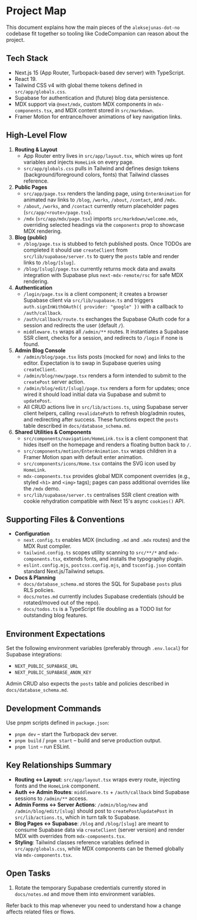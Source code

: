 # Project Map

This document explains how the main pieces of the `aleksejunas-dot-no` codebase fit together so tooling like CodeCompanion can reason about the project.

## Tech Stack
- Next.js 15 (App Router, Turbopack-based dev server) with TypeScript.
- React 19.
- Tailwind CSS v4 with global theme tokens defined in `src/app/globals.css`.
- Supabase for authentication and (future) blog data persistence.
- MDX support via `@next/mdx`, custom MDX components in `mdx-components.tsx`, and MDX content stored in `src/markdown`.
- Framer Motion for entrance/hover animations of key navigation links.

## High-Level Flow
1. **Routing & Layout**
   - App Router entry lives in `src/app/layout.tsx`, which wires up font variables and injects `HomeLink` on every page.
   - `src/app/globals.css` pulls in Tailwind and defines design tokens (background/foreground colors, fonts) that Tailwind classes reference.
2. **Public Pages**
   - `src/app/page.tsx` renders the landing page, using `EnterAnimation` for animated nav links to `/blog`, `/works`, `/about`, `/contact`, and `/mdx`.
   - `/about`, `/works`, and `/contact` currently return placeholder pages (`src/app/<route>/page.tsx`).
   - `/mdx` (`src/app/mdx/page.tsx`) imports `src/markdown/welcome.mdx`, overriding selected headings via the `components` prop to showcase MDX rendering.
3. **Blog (public)**
   - `/blog/page.tsx` is stubbed to fetch published posts. Once TODOs are completed it should use `createClient` from `src/lib/supabase/server.ts` to query the `posts` table and render links to `/blog/[slug]`.
   - `/blog/[slug]/page.tsx` currently returns mock data and awaits integration with Supabase plus `next-mdx-remote/rsc` for safe MDX rendering.
4. **Authentication**
   - `/login/page.tsx` is a client component; it creates a browser Supabase client via `src/lib/supabase.ts` and triggers `auth.signInWithOAuth({ provider: "google" })` with a callback to `/auth/callback`.
   - `/auth/callback/route.ts` exchanges the Supabase OAuth code for a session and redirects the user (default `/`).
   - `middleware.ts` wraps all `/admin/**` routes. It instantiates a Supabase SSR client, checks for a session, and redirects to `/login` if none is found.
5. **Admin Blog Console**
   - `/admin/blog/page.tsx` lists posts (mocked for now) and links to the editor. Expectation is to swap in Supabase queries using `createClient`.
   - `/admin/blog/new/page.tsx` renders a form intended to submit to the `createPost` server action.
   - `/admin/blog/edit/[slug]/page.tsx` renders a form for updates; once wired it should load initial data via Supabase and submit to `updatePost`.
   - All CRUD actions live in `src/lib/actions.ts`, using Supabase server client helpers, calling `revalidatePath` to refresh blog/admin routes, and redirecting after success. These functions expect the `posts` table described in `docs/database_schema.md`.
6. **Shared Utilities & Components**
   - `src/components/navigation/HomeLink.tsx` is a client component that hides itself on the homepage and renders a floating button back to `/`.
   - `src/components/motion/EnterAnimation.tsx` wraps children in a Framer Motion span with default enter animation.
   - `src/components/icons/Home.tsx` contains the SVG icon used by `HomeLink`.
   - `mdx-components.tsx` provides global MDX component overrides (e.g., styled `<h1>` and `<img>` tags); pages can pass additional overrides like the `/mdx` demo.
   - `src/lib/supabase/server.ts` centralises SSR client creation with cookie rehydration compatible with Next 15's async `cookies()` API.

## Supporting Files & Conventions
- **Configuration**
  - `next.config.ts` enables MDX (including `.md` and `.mdx` routes) and the MDX Rust compiler.
  - `tailwind.config.ts` scopes utility scanning to `src/**/*` and `mdx-components.tsx`, extends fonts, and installs the typography plugin.
  - `eslint.config.mjs`, `postcss.config.mjs`, and `tsconfig.json` contain standard Next.js/Tailwind setups.
- **Docs & Planning**
  - `docs/database_schema.md` stores the SQL for Supabase `posts` plus RLS policies.
  - `docs/notes.md` currently includes Supabase credentials (should be rotated/moved out of the repo).
  - `docs/todos.ts` is a TypeScript file doubling as a TODO list for outstanding blog features.

## Environment Expectations
Set the following environment variables (preferably through `.env.local`) for Supabase integrations:
- `NEXT_PUBLIC_SUPABASE_URL`
- `NEXT_PUBLIC_SUPABASE_ANON_KEY`

Admin CRUD also expects the `posts` table and policies described in `docs/database_schema.md`.

## Development Commands
Use pnpm scripts defined in `package.json`:
- `pnpm dev` – start the Turbopack dev server.
- `pnpm build` / `pnpm start` – build and serve production output.
- `pnpm lint` – run ESLint.

## Key Relationships Summary
- **Routing ↔ Layout**: `src/app/layout.tsx` wraps every route, injecting fonts and the `HomeLink` component.
- **Auth ↔ Admin Routes**: `middleware.ts` + `/auth/callback` bind Supabase sessions to `/admin/**` access.
- **Admin Forms ↔ Server Actions**: `/admin/blog/new` and `/admin/blog/edit/[slug]` should post to `createPost`/`updatePost` in `src/lib/actions.ts`, which in turn talk to Supabase.
- **Blog Pages ↔ Supabase**: `/blog` and `/blog/[slug]` are meant to consume Supabase data via `createClient` (server version) and render MDX with overrides from `mdx-components.tsx`.
- **Styling**: Tailwind classes reference variables defined in `src/app/globals.css`, while MDX components can be themed globally via `mdx-components.tsx`.

## Open Tasks
1. Rotate the temporary Supabase credentials currently stored in `docs/notes.md` and move them into environment variables.

Refer back to this map whenever you need to understand how a change affects related files or flows.
